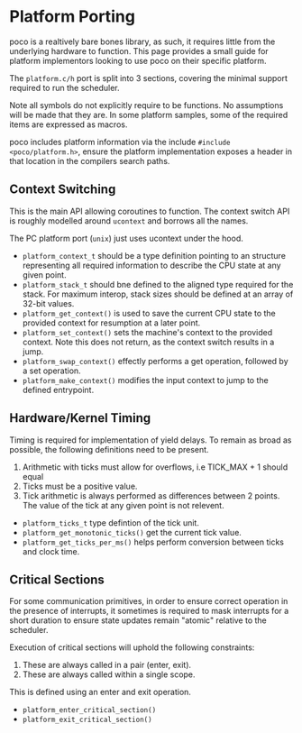 <!-- 
SPDX-FileCopyrightText: Copyright contributors to the poco project.
SPDX-License-Identifier: MIT
-->
# Platform Porting

poco is a realtively bare bones library, as such, it requires little from the underlying
hardware to function. This page provides a small guide for platform implementors looking
to use poco on their specific platform.

The `platform.c/h` port is split into 3 sections, covering the minimal support required
to run the scheduler.

Note all symbols do not explicitly require to be functions. No assumptions will be made
that they are. In some platform samples, some of the required items are expressed as
macros.

poco includes platform information via the include `#include <poco/platform.h>`, ensure
the platform implementation exposes a header in that location in the compilers search
paths.

## Context Switching

This is the main API allowing coroutines to function. The context switch API is roughly
modelled around `ucontext` and borrows all the names.

The PC platform port (`unix`) just uses ucontext under the hood.

- `platform_context_t` should be a type definition pointing to an structure representing
  all required information to describe the CPU state at any given point.
- `platform_stack_t` should bne defined to the aligned type required for the stack. For
  maximum interop, stack sizes should be defined at an array of 32-bit values.
- `platform_get_context()` is used to save the current CPU state to the provided context
  for resumption at a later point.
- `platform_set_context()` sets the machine's context to the provided context. Note this
  does not return, as the context switch results in a jump.
- `platform_swap_context()` effectly performs a get operation, followed by a set
  operation.
- `platform_make_context()` modifies the input context to jump to the defined entrypoint.

## Hardware/Kernel Timing

Timing is required for implementation of yield delays. To remain as broad as possible,
the following definitions need to be present.

1. Arithmetic with ticks must allow for overflows, i.e TICK_MAX + 1 should equal 
2. Ticks must be a positive value.
3. Tick arithmetic is always performed as differences between 2 points. The value of the
   tick at any given point is not relevent.

- `platform_ticks_t` type defintion of the tick unit.
- `platform_get_monotonic_ticks()` get the current tick value.
- `platform_get_ticks_per_ms()` helps perform conversion between
  ticks and clock time.

## Critical Sections

For some communication primitives, in order to ensure correct operation in the presence
of interrupts, it sometimes is required to mask interrupts for a short duration to
ensure state updates remain "atomic" relative to the scheduler.

Execution of critical sections will uphold the following constraints:

1. These are always called in a pair (enter, exit).
2. These are always called within a single scope.

This is defined using an enter and exit operation.

- `platform_enter_critical_section()`
- `platform_exit_critical_section()`
